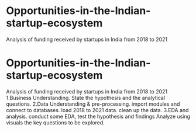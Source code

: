 # Opportunities-in-the-Indian-startup-ecosystem
Analysis of funding received by startups in India from 2018 to 2021
# Opportunities-in-the-Indian-startup-ecosystem
Analysis of funding received by startups in India from 2018 to 2021
1.Business Understanding.
   State the hypothesis and the analytical questions.
2.Data Understanding & pre-processing. 
   import modules and connect to databases.
   load 2018 to 2021 data.
   clean up the data.
3.EDA and analysis.
  conduct some EDA, test the hypothesis and findings
  Analyze using visuals the key questions to be explored.       
